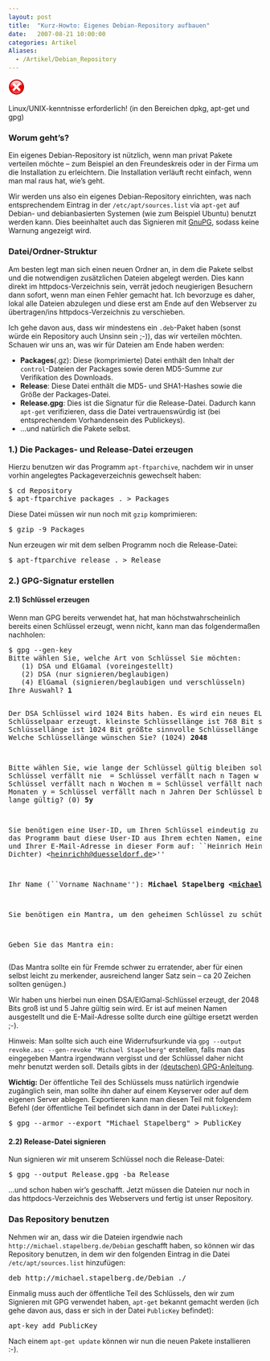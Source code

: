 ```yaml
---
layout: post
title:  "Kurz-Howto: Eigenes Debian-Repository aufbauen"
date:   2007-08-21 10:00:00
categories: Artikel
Aliases:
  - /Artikel/Debian_Repository
---
```




<div class="warning" style="min-height: 50px">
<img src="/Bilder/Warning.png" class="backButton">
<p style="margin-top: 15px" class="strong">Linux/UNIX-kenntnisse erforderlich!
(in den Bereichen dpkg, apt-get und gpg)</p>
</div>
<h3>Worum geht’s?</h3>
<p>
Ein eigenes Debian-Repository ist nützlich, wenn man privat Pakete verteilen
möchte – zum Beispiel an den Freundeskreis oder in der Firma um die
Installation zu erleichtern. Die Installation verläuft recht einfach, wenn man
mal raus hat, wie’s geht.
</p>
<p>
Wir werden uns also ein eigenes Debian-Repository einrichten, was nach
entsprechendem Eintrag in der <code>/etc/apt/sources.list</code> via
<code>apt-get</code> auf Debian- und debianbasierten Systemen (wie zum Beispiel
Ubuntu) benutzt werden kann. Dies beeinhaltet auch das Signieren mit <a
href="http://gnupg.org/" title="GnuPG" target="_blank">GnuPG</a>, sodass keine
Warnung angezeigt wird.
</p>

<h3>Datei/Ordner-Struktur</h3>
<p>
Am besten legt man sich einen neuen Ordner an, in dem die Pakete selbst und die
notwendigen zusätzlichen Dateien abgelegt werden. Dies kann direkt im
httpdocs-Verzeichnis sein, verrät jedoch neugierigen Besuchern dann sofort,
wenn man einen Fehler gemacht hat. Ich bevorzuge es daher, lokal alle Dateien
abzulegen und diese erst am Ende auf den Webserver zu übertragen/ins
httpdocs-Verzeichnis zu verschieben.
</p>
<p>
Ich gehe davon aus, dass wir mindestens ein <code>.deb</code>-Paket haben
(sonst würde ein Repository auch Unsinn sein ;-)), das wir verteilen möchten.
Schauen wir uns an, was wir für Dateien am Ende haben werden:
</p>
<ul>
	<li>
	<b>Packages</b>(.gz): Diese (komprimierte) Datei enthält den Inhalt der
	<code>control</code>-Dateien der Packages sowie deren MD5-Summe zur
	Verifikation des Downloads.
	</li>
	<li>
	<b>Release</b>: Diese Datei enthält die MD5- und SHA1-Hashes sowie die
	Größe der Packages-Datei.
	</li>
	<li>
	<b>Release.gpg</b>: Dies ist die Signatur für die Release-Datei.
	Dadurch kann <code>apt-get</code> verifizieren, dass die Datei
	vertrauenswürdig ist (bei entsprechendem Vorhandensein des Publickeys).
	</li>
	<li>
	…und natürlich die Pakete selbst.
	</li>
</ul>

<h3>1.) Die Packages- und Release-Datei erzeugen</h3>
<p>
Hierzu benutzen wir das Programm <code>apt-ftparchive</code>, nachdem wir in
unser vorhin angelegtes Packageverzeichnis gewechselt haben:
</p>
<pre>$ cd Repository
$ apt-ftparchive packages . &gt; Packages</pre>
<p>
Diese Datei müssen wir nun noch mit <code>gzip</code> komprimieren:
</p>
<pre>$ gzip -9 Packages</pre>
<p>
Nun erzeugen wir mit dem selben Programm noch die Release-Datei:
</p>
<pre>$ apt-ftparchive release . &gt; Release</pre>

<h3>2.) GPG-Signatur erstellen</h3>
<h4>2.1) Schlüssel erzeugen</h4>
<p>
Wenn man GPG bereits verwendet hat, hat man höchstwahrscheinlich bereits einen
Schlüssel erzeugt, wenn nicht, kann man das folgendermaßen nachholen:
</p>
<pre>$ gpg --gen-key
Bitte wählen Sie, welche Art von Schlüssel Sie möchten:
   (1) DSA und ElGamal (voreingestellt)
   (2) DSA (nur signieren/beglaubigen)
   (4) ElGamal (signieren/beglaubigen und verschlüsseln)
Ihre Auswahl? <b>1</b>

Der DSA Schlüssel wird 1024 Bits haben.
Es wird ein neues ELG-E Schlüsselpaar erzeugt.
              kleinste Schlüssellänge ist  768 Bit
              standard Schlüssellänge ist 1024 Bit
      größte sinnvolle Schlüssellänge ist 2048 Bit
Welche Schlüssellänge wünschen Sie? (1024) <b>2048</b>

Bitte wählen Sie, wie lange der Schlüssel gültig bleiben soll.
         0 = Schlüssel verfällt nie
      <n>  = Schlüssel verfällt nach n Tagen
      <n>w = Schlüssel verfällt nach n Wochen
      <n>m = Schlüssel verfällt nach n Monaten
      <n>y = Schlüssel verfällt nach n Jahren
Der Schlüssel bleibt wie lange gültig? (0) <b>5y</b>

Sie benötigen eine User-ID, um Ihren Schlüssel eindeutig zu machen; das
Programm baut diese User-ID aus Ihrem echten Namen, einem Kommentar und
Ihrer E-Mail-Adresse in dieser Form auf:
    ``Heinrich Heine (Der Dichter) &lt;heinrichh@duesseldorf.de&gt;''

Ihr Name (``Vorname Nachname''): <b>Michael Stapelberg &lt;michael@nospamplease.de&gt;</b>

Sie benötigen ein Mantra, um den geheimen Schlüssel zu schützen.

Geben Sie das Mantra ein:</pre>
<p>
(Das Mantra sollte ein für Fremde schwer zu erratender, aber für einen selbst
leicht zu merkender, ausreichend langer Satz sein – ca 20 Zeichen sollten
genügen.)
</p>
<p>
Wir haben uns hierbei nun einen DSA/ElGamal-Schlüssel erzeugt, der 2048 Bits
groß ist und 5 Jahre gültig sein wird. Er ist auf meinen Namen ausgestellt und
die E-Mail-Adresse sollte durch eine gültige ersetzt werden ;-).
</p>
<p>
Hinweis: Man sollte sich auch eine Widerrufsurkunde via <code>gpg --output
revoke.asc --gen-revoke "Michael Stapelberg"</code> erstellen, falls man das
eingegeben Mantra irgendwann vergisst und der Schlüssel daher nicht mehr
benutzt werden soll. Details gibts in der <a
href="http://www.gnupg.org/gph/de/manual/c146.html"
title="GPG-Anleitung">(deutschen) GPG-Anleitung</a>.
</p>
<p>
<b>Wichtig:</b> Der öffentliche Teil des Schlüssels muss natürlich irgendwie
zugänglich sein, man sollte ihn daher auf einem Keyserver oder auf dem eigenen
Server ablegen. Exportieren kann man diesen Teil mit folgendem Befehl (der
öffentliche Teil befindet sich dann in der Datei <code>PublicKey</code>):
</p>
<pre>$ gpg --armor --export "Michael Stapelberg" &gt; PublicKey</pre>

<h4>2.2) Release-Datei signieren</h4>
<p>
Nun signieren wir mit unserem Schlüssel noch die Release-Datei:
</p>
<pre>$ gpg --output Release.gpg -ba Release</pre>
<p>
…und schon haben wir’s geschafft. Jetzt müssen die Dateien nur noch in das
httpdocs-Verzeichnis des Webservers und fertig ist unser Repository.
</p>

<h3>Das Repository benutzen</h3>
<p>
Nehmen wir an, dass wir die Dateien irgendwie nach
<code>http://michael.stapelberg.de/Debian</code> geschafft haben, so können wir
das Repository benutzen, in dem wir den folgenden Eintrag in die Datei
<code>/etc/apt/sources.list</code> hinzufügen:
</p>
<pre>deb http://michael.stapelberg.de/Debian ./</pre>
<p>
Einmalig muss auch der öffentliche Teil des Schlüssels, den wir zum Signieren
mit GPG verwendet haben, <code>apt-get</code> bekannt gemacht werden (ich gehe
davon aus, dass er sich in der Datei <code>PublicKey</code> befindet):
</p>
<pre>apt-key add PublicKey</pre>
<p>
Nach einem <code>apt-get update</code> können wir nun die neuen Pakete
installieren :-).
</p>

